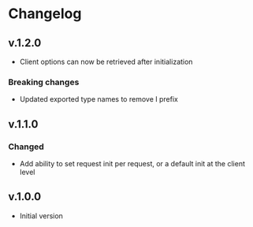 # Changelog

## v.1.2.0

- Client options can now be retrieved after initialization

### Breaking changes

- Updated exported type names to remove I prefix

## v.1.1.0

### Changed

- Add ability to set request init per request, or a default init at the client level

## v.1.0.0

- Initial version
